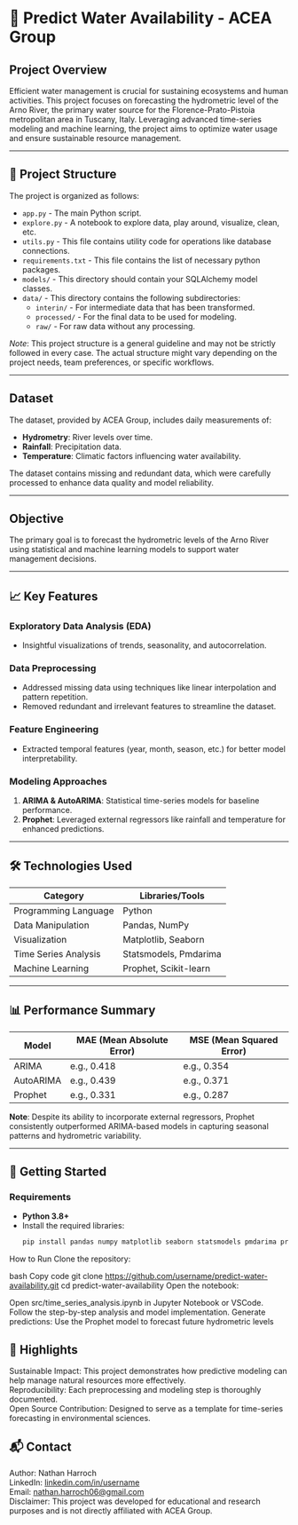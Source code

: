 # 🌊 Predict Water Availability - ACEA Group

## Project Overview
Efficient water management is crucial for sustaining ecosystems and human activities. This project focuses on forecasting the hydrometric level of the Arno River, the primary water source for the Florence-Prato-Pistoia metropolitan area in Tuscany, Italy. Leveraging advanced time-series modeling and machine learning, the project aims to optimize water usage and ensure sustainable resource management.

---

## 📂 Project Structure

The project is organized as follows:

- `app.py` - The main Python script.
- `explore.py` - A notebook to explore data, play around, visualize, clean, etc. 
- `utils.py` - This file contains utility code for operations like database connections.
- `requirements.txt` - This file contains the list of necessary python packages.
- `models/` - This directory should contain your SQLAlchemy model classes.
- `data/` - This directory contains the following subdirectories:
  - `interin/` - For intermediate data that has been transformed.
  - `processed/` - For the final data to be used for modeling.
  - `raw/` - For raw data without any processing.

*Note*: This project structure is a general guideline and may not be strictly followed in every case. The actual structure might vary depending on the project needs, team preferences, or specific workflows.

---

## Dataset
The dataset, provided by ACEA Group, includes daily measurements of:
- **Hydrometry**: River levels over time.
- **Rainfall**: Precipitation data.
- **Temperature**: Climatic factors influencing water availability.

The dataset contains missing and redundant data, which were carefully processed to enhance data quality and model reliability.

---

## Objective
The primary goal is to forecast the hydrometric levels of the Arno River using statistical and machine learning models to support water management decisions.

---

## 📈 Key Features

### Exploratory Data Analysis (EDA)
- Insightful visualizations of trends, seasonality, and autocorrelation.

### Data Preprocessing
- Addressed missing data using techniques like linear interpolation and pattern repetition.
- Removed redundant and irrelevant features to streamline the dataset.

### Feature Engineering
- Extracted temporal features (year, month, season, etc.) for better model interpretability.

### Modeling Approaches
1. **ARIMA & AutoARIMA**: Statistical time-series models for baseline performance.
2. **Prophet**: Leveraged external regressors like rainfall and temperature for enhanced predictions.

---

## 🛠️ Technologies Used

| **Category**         | **Libraries/Tools**            |
|-----------------------|---------------------------------|
| Programming Language  | Python                         |
| Data Manipulation     | Pandas, NumPy                  |
| Visualization         | Matplotlib, Seaborn            |
| Time Series Analysis  | Statsmodels, Pmdarima          |
| Machine Learning      | Prophet, Scikit-learn          |

---

## 📊 Performance Summary

| **Model**       | **MAE (Mean Absolute Error)** | **MSE (Mean Squared Error)** |
|------------------|------------------------------|------------------------------|
| ARIMA           | e.g., 0.418                  | e.g., 0.354                  |
| AutoARIMA       | e.g., 0.439                  | e.g., 0.371                 |
| Prophet         | e.g., 0.331                  | e.g., 0.287                  |

**Note**: Despite its ability to incorporate external regressors, Prophet consistently outperformed ARIMA-based models in capturing seasonal patterns and hydrometric variability.

---

## 🚀 Getting Started

### Requirements
- **Python 3.8+**
- Install the required libraries:
  ```bash
  pip install pandas numpy matplotlib seaborn statsmodels pmdarima prophet scikit-learn
How to Run
Clone the repository:

bash
Copy code
git clone https://github.com/username/predict-water-availability.git
cd predict-water-availability
Open the notebook:

Open src/time_series_analysis.ipynb in Jupyter Notebook or VSCode.
Follow the step-by-step analysis and model implementation.
Generate predictions: Use the Prophet model to forecast future hydrometric levels

## 🌟 Highlights
Sustainable Impact: This project demonstrates how predictive modeling can help manage natural resources more effectively.   
Reproducibility: Each preprocessing and modeling step is thoroughly documented.    
Open Source Contribution: Designed to serve as a template for time-series forecasting in environmental sciences.  
## 📬 Contact
Author: Nathan Harroch  
LinkedIn: [linkedin.com/in/username](https://www.linkedin.com/in/nathan-harroch-b11590196/)  
Email: nathan.harroch06@gmail.com  
Disclaimer: This project was developed for educational and research purposes and is not directly affiliated with ACEA Group.  